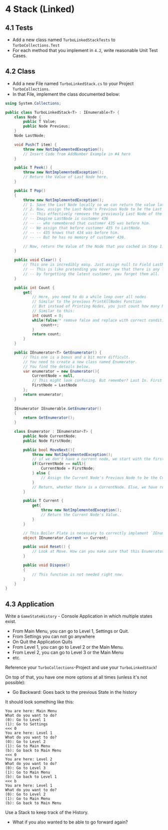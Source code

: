 # 4 Stack (Linked)

## 4.1 Tests
- Add a new class named `TurboLinkedStackTests` to `TurboCollections.Test`
- For each method that you implement in `4.2`, write reasonable Unit Test Cases.

## 4.2 Class
- Add a new File named `TurboLinkedStack.cs` to your Project `TurboCollections`.
- In that File, implement the class documented below:

```cs
using System.Collections;

public class TurboLinkedStack<T> : IEnumerable<T> {
    class Node {
        public T Value;
        public Node Previous;
    }
    Node LastNode;

    void Push(T item) {
        throw new NotImplementedException();
        // Insert Code from AddNumber Example in #4 here
    }

    public T Peek() {
        throw new NotImplementedException();
        // Return the Value of Last Node here.
    }

    public T Pop()
    {
        throw new NotImplementedException();
        // 1. Save the Last Node locally so we can return the value later.
        // 2. Now, assign the Last Node's Previous Node to be the Last Node.
        // -- This effectively removes the previously Last Node of the Stack
        // -- Imagine LastNode is customer 436
        // -- -- who remembered that customer 435 was before him.
        // -- We assign that before customer 435 to LastNode.
        // -- -- 435 knows that 434 was before him.
        // -- -- But he has no memory of customer 436.

        // Now, return the Value of the Node that you cached in Step 1.
    }

    public void Clear() {
        // This one is incredibly easy. Just assign null to Field LastNode
        // -- This is like pretending you never new that there is any last customer.
        // -- by forgetting the latest customer, you forget them all.
    }

    public int Count {
        get{
            // Here, you need to do a while loop over all nodes
            // Similar to the previous PrintAllNodes Function
            // But instead of Printing Nodes, you just count how many Nodes you have visited
            // Similar to this:
            int count = 0;
            while(false/* remove false and replace with correct condition...*/){
                count++;
            }
            return count;
        }
    }

    public IEnumerator<T> GetEnumerator() {
        // This one is a bonus and a bit more difficult.
        // You need to create a new class named Enumerator.
        // You find the details below.
        var enumerator = new Enumerator(){
            CurrentNode = null,
            // This might look confusing. But remember? Last In. First Out.
            FirstNode = LastNode
        };
        return enumerator;
    }
    
    IEnumerator IEnumerable.GetEnumerator()
    {
        return GetEnumerator();
    }

    class Enumerator : IEnumerator<T> {
        public Node CurrentNode;
        public Node FirstNode;

        public bool MoveNext(){
            throw new NotImplementedException();
            // if we don't have a current node, we start with the first node
            if(CurrentNode == null){
                CurrentNode = FirstNode;
            } else {
                // Assign the Current Node's Previous Node to be the Current Node.
            }
            // Return, whether there is a CurrentNode. Else, we have reached the end of the Stack, there's no more Elements.
        }

        public T Current {
            get{
                throw new NotImplementedException();
                // Return the Current Node's Value.
            }
        }

        // This Boiler Plate is necessary to correctly implement `IEnumerable` interface.
        object IEnumerator.Current => Current;

        public void Reset() {
            // Look at Move. How can you make sure that this Enumerator starts over again?
        }

        public void Dispose()
        {
            // This function is not needed right now.
        }
    }
}
```

## 4.3 Application

Write a `GameStateHistory` - Console Application in which multiple states exist. 
- From Main Menu, you can go to Level 1, Settings or Quit.
- From Settings you can not go anywhere
- On Quit the Application Quits
- From Level 1, you can go to Level 2 or the Main Menu.
- From Level 2, you can go to Level 3 or the Main Menu
- etc.

Reference your `TurboCollections`-Project and use your `TurboLinkedStack`!

On top of that, you have one more options at all times (unless it's not possible):
- Go Backward: Goes back to the previous State in the history

It should look something like this:

```
You are here: Main Menu
What do you want to do?
(0): Go to Level 1
(1): Go to Settings
<<< 0
You are here: Level 1
What do you want to do?
(0): Go to Level 2
(1): Go to Main Menu
(b): Go back to Main Menu
<<< 0
You are here: Level 2
What do you want to do?
(0): Go to Level 3
(1): Go to Main Menu
(b): Go back to Level 1
<<< b
You are here: Level 1
What do you want to do?
(0): Go to Level 2
(1): Go to Main Menu
(b): Go back to Main Menu
```

Use a Stack to keep track of the History.

- What if you also wanted to be able to go forward again?